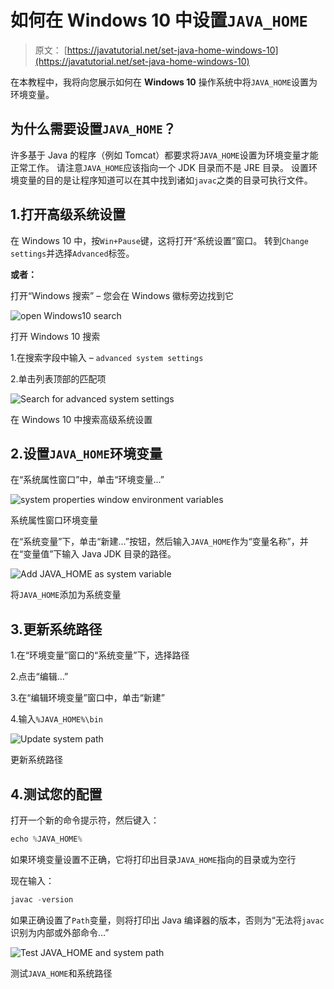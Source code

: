 # 如何在 Windows 10 中设置`JAVA_HOME`

> 原文： [https://javatutorial.net/set-java-home-windows-10](https://javatutorial.net/set-java-home-windows-10)

在本教程中，我将向您展示如何在 **Windows 10** 操作系统中将`JAVA_HOME`设置为环境变量。

## 为什么需要设置`JAVA_HOME`？

许多基于 Java 的程序（例如 Tomcat）都要求将`JAVA_HOME`设置为环境变量才能正常工作。 请注意`JAVA_HOME`应该指向一个 JDK 目录而不是 JRE 目录。 设置环境变量的目的是让程序知道可以在其中找到诸如`javac`之类的目录可执行文件。

## 1.打开高级系统设置

在 Windows 10 中，按`Win+Pause`键，这将打开“系统设置”窗口。 转到`Change settings`并选择`Advanced`标签。

**或者：**

打开“Windows 搜索” – 您会在 Windows 徽标旁边找到它

![open Windows10 search](img/bad6d50665d93d58c5593a416e094d2d.jpg)

打开 Windows 10 搜索

1.在搜索字段中输入 – `advanced system settings`

2.单击列表顶部的匹配项

![Search for advanced system settings](img/db2811e41cedded3430b5f988ed83666.jpg)

在 Windows 10 中搜索高级系统设置

## 2.设置`JAVA_HOME`环境变量

在“系统属性窗口”中，单击“环境变量...”

![system properties window environment variables](img/058f2815919f075740db4e76b34037ed.jpg)

系统属性窗口环境变量

在“系统变量”下，单击“新建…”按钮，然后输入`JAVA_HOME`作为“变量名称”，并在“变量值”下输入 Java JDK 目录的路径。

![Add JAVA_HOME as system variable](img/44e135a2e1716c575481b109c1f77974.jpg)

将`JAVA_HOME`添加为系统变量

## 3.更新系统路径

1.在“环境变量”窗口的“系统变量”下，选择路径

2.点击“编辑...”

3.在“编辑环境变量”窗口中，单击“新建”

4.输入`%JAVA_HOME%\bin`

![Update system path](img/759be10bf41679fc383ee754e669cb79.jpg)

更新系统路径

## 4.测试您的配置

打开一个新的命令提示符，然后键入：

```java
echo %JAVA_HOME%
```

如果环境变量设置不正确，它将打印出目录`JAVA_HOME`指向的目录或为空行

现在输入：

```java
javac -version
```

如果正确设置了`Path`变量，则将打印出 Java 编译器的版本，否则为“无法将`javac`识别为内部或外部命令…”

![Test JAVA_HOME and system path](img/be9ca2a22373dec589bda99569efcdec.jpg)

测试`JAVA_HOME`和系统路径